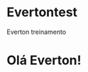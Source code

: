 # Evertontest
Everton treinamento
<!DOCTYPE HTML>
<html>
<meta charset="utf-8">
<link rel="stylesheet" type="teste/css" hrf="estilo.css">
<title>Olá Everton</title>
<body>
<h1>Olá Everton!</h1>
</body>
</html>
